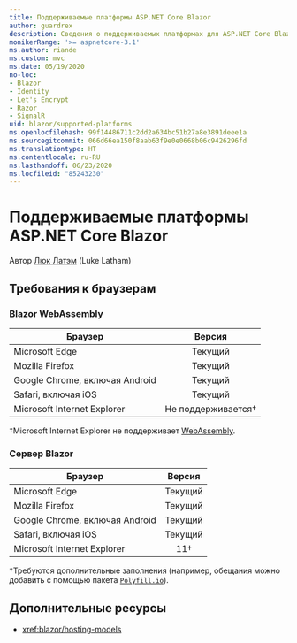 ```yaml
---
title: Поддерживаемые платформы ASP.NET Core Blazor
author: guardrex
description: Сведения о поддерживаемых платформах для ASP.NET Core Blazor.
monikerRange: '>= aspnetcore-3.1'
ms.author: riande
ms.custom: mvc
ms.date: 05/19/2020
no-loc:
- Blazor
- Identity
- Let's Encrypt
- Razor
- SignalR
uid: blazor/supported-platforms
ms.openlocfilehash: 99f14486711c2dd2a634bc51b27a8e3891deee1a
ms.sourcegitcommit: 066d66ea150f8aab63f9e0e0668b06c9426296fd
ms.translationtype: HT
ms.contentlocale: ru-RU
ms.lasthandoff: 06/23/2020
ms.locfileid: "85243230"
---
```

# <a name="aspnet-core-blazor-supported-platforms"></a>Поддерживаемые платформы ASP.NET Core Blazor

Автор [Люк Латэм](https://github.com/guardrex) (Luke Latham)

## <a name="browser-requirements"></a>Требования к браузерам

### <a name="blazor-webassembly"></a>Blazor WebAssembly

| Браузер                          | Версия               |
| -------------------------------- | :-------------------: |
| Microsoft Edge                   | Текущий               |
| Mozilla Firefox                  | Текущий               |
| Google Chrome, включая Android | Текущий               |
| Safari, включая iOS            | Текущий               |
| Microsoft Internet Explorer      | Не поддерживается&dagger; |

&dagger;Microsoft Internet Explorer не поддерживает [WebAssembly](https://webassembly.org).

### <a name="blazor-server"></a>Сервер Blazor

| Браузер                          | Версия    |
| -------------------------------- | :--------: |
| Microsoft Edge                   | Текущий    |
| Mozilla Firefox                  | Текущий    |
| Google Chrome, включая Android | Текущий    |
| Safari, включая iOS            | Текущий    |
| Microsoft Internet Explorer      | 11&dagger; |

&dagger;Требуются дополнительные заполнения (например, обещания можно добавить с помощью пакета [`Polyfill.io`](https://polyfill.io/v3/)).

## <a name="additional-resources"></a>Дополнительные ресурсы

* <xref:blazor/hosting-models>

